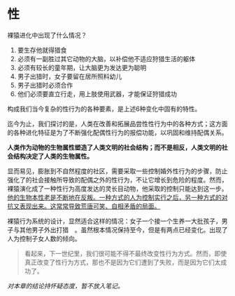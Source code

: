 # 性

裸猿进化中出现了什么情况？

1. 要生存他就得猎食
2. 必须有一副胜过其它动物的大脑，以补偿他不适应狩猎生活的躯体
3. 必须有较长的童年期，让大脑更为发达更为聪明
4. 男子出猎时，女子要留在居所照料幼儿
5. 男子出猎时必须合作
6. 他们必须要直立行走，用上肢使用武器，才能保证狩猎成功

构成我们当今复杂的性行为的各种要素，是上述6种变化中固有的特性。

迄今为止，我们探讨的是，人类在改善和拓展品尝性性行为中的各种方式；这方面的各种进化特征是为了不断强化配偶性行为的报偿功能，以巩固和维持配偶关系。

**人类作为动物的生物属性塑造了人类文明的社会结构；而不是相反，人类文明的社会结构决定了人类的生物属性。**

显而易见，膨胀到不自然程度的社区，需要采取一些控制婚外性行为的步骤，防止强化了的社会接触所导致的配偶之外的性行为，不让它增长到危险的程度。然而，裸猿演化成了一种性行为高度发达的灵长目动物，他采取的控制只能达到这一步。<u>他的生物本性老是不断地在反叛。一种方式的人为控制实行之后，另一种方式的对抗又表现出来。这常常导致荒唐可笑、自相矛盾的局面。</u>

裸猿行为系统的设计，显然适合这样的情况：女子一个接一个生养一大批孩子，男子与其他男子外出打猎　。虽然根本情况保持至今，但是有两点已经变化。出现了人为控制子女人数的倾向。

> 看起来，下一世纪里，我们很可能不得不最终改变性行为方式。然而，即使真正改变了性行为方式，那也不是因为它们遭到了失败，而是因为它们太成功了。

*对本章的结论持怀疑态度，暂不放入笔记。*

